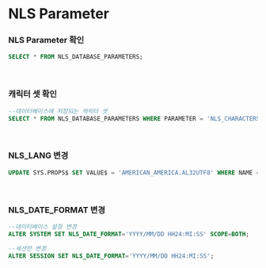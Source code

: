 NLS Parameter
===

### NLS Parameter 확인
```sql
SELECT * FROM NLS_DATABASE_PARAMETERS;
```

<br>

### 캐릭터 셋 확인
```sql
--데이터베이스에 저장되는 캐릭터 셋
SELECT * FROM NLS_DATABASE_PARAMETERS WHERE PARAMETER = 'NLS_CHARACTERSET';
```

<br>

### NLS_LANG 변경
```sql
UPDATE SYS.PROPS$ SET VALUE$ = 'AMERICAN_AMERICA.AL32UTF8' WHERE NAME = 'NLS_LANGUAGE';
```

<br>

### NLS_DATE_FORMAT 변경
```sql
--데이터베이스 설정 변경
ALTER SYSTEM SET NLS_DATE_FORMAT='YYYY/MM/DD HH24:MI:SS' SCOPE=BOTH;

--세션만 변경
ALTER SESSION SET NLS_DATE_FORMAT='YYYY/MM/DD HH24:MI:SS';
```

<br>
